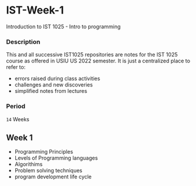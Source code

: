 # IST-Week-1
Introduction to IST 1025 - Intro to programming

### Description
This and all successive IST1025 repositories are notes for the IST 1025 course as offered in USIU US 2022 semester.
It is just a centralized place to refer to:
- errors raised during class activities
- challenges and new discoveries 
- simplified notes from lectures

### Period
```14``` Weeks

## Week 1
- Programming Principles
- Levels of Programming languages
- Algorithims 
- Problem solving techniques
- program development life cycle
